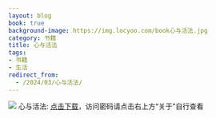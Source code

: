 ```yaml
---
layout: blog
book: true
background-image: https://img.locyoo.com/book心与活法.jpg
category: 书籍
title: 心与活法
tags:
- 书籍
- 生活
redirect_from:
  - /2024/03/心与活法/
---
```

![](https://img.locyoo.com/book心与活法.jpg)
心与活法: <a name = "ref1" href="https://url18.ctfile.com/f/50983618-1380725194-b3e38e?p=3619">点击下载</a>，访问密码请点击右上方“关于”自行查看
